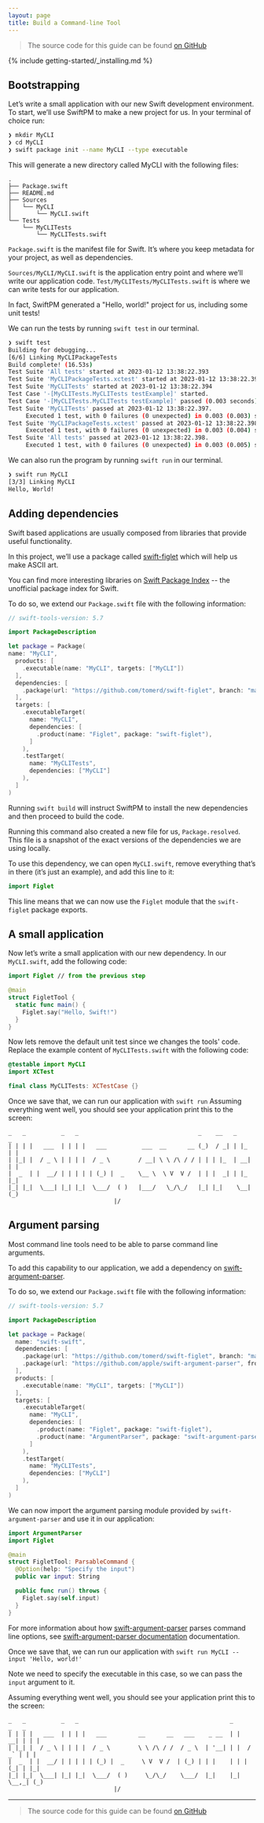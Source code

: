 ```yaml
---
layout: page
title: Build a Command-line Tool
---
```


> The source code for this guide can be found [on GitHub](https://github.com/apple/swift-getting-started-cli)

{% include getting-started/_installing.md %}

## Bootstrapping

Let’s write a small application with our new Swift development environment.
To start, we’ll use SwiftPM to make a new project for us. In your terminal of choice run:

~~~bash
❯ mkdir MyCLI
❯ cd MyCLI
❯ swift package init --name MyCLI --type executable
~~~

This will generate a new directory called MyCLI with the following files:

~~~no-highlight
.
├── Package.swift
├── README.md
├── Sources
│   └── MyCLI
│       └── MyCLI.swift
└── Tests
    └── MyCLITests
        └── MyCLITests.swift
~~~

`Package.swift` is the manifest file for Swift. It’s where you keep metadata for your project, as well as dependencies.

`Sources/MyCLI/MyCLI.swift` is the application entry point and where we’ll write our application code.
`Test/MyCLITests/MyCLITests.swift` is where we can write tests for our application.

In fact, SwiftPM generated a "Hello, world!" project for us, including some unit tests!

We can run the tests by running  `swift test`  in our terminal.

~~~bash
❯ swift test
Building for debugging...
[6/6] Linking MyCLIPackageTests
Build complete! (16.53s)
Test Suite 'All tests' started at 2023-01-12 13:38:22.393
Test Suite 'MyCLIPackageTests.xctest' started at 2023-01-12 13:38:22.394
Test Suite 'MyCLITests' started at 2023-01-12 13:38:22.394
Test Case '-[MyCLITests.MyCLITests testExample]' started.
Test Case '-[MyCLITests.MyCLITests testExample]' passed (0.003 seconds).
Test Suite 'MyCLITests' passed at 2023-01-12 13:38:22.397.
	 Executed 1 test, with 0 failures (0 unexpected) in 0.003 (0.003) seconds
Test Suite 'MyCLIPackageTests.xctest' passed at 2023-01-12 13:38:22.398.
	 Executed 1 test, with 0 failures (0 unexpected) in 0.003 (0.004) seconds
Test Suite 'All tests' passed at 2023-01-12 13:38:22.398.
	 Executed 1 test, with 0 failures (0 unexpected) in 0.003 (0.005) seconds
~~~

We can also run the program by running  `swift run`  in our terminal.

~~~bash
❯ swift run MyCLI
[3/3] Linking MyCLI
Hello, World!
~~~

## Adding dependencies

Swift based applications are usually composed from libraries that provide useful functionality.

In this project, we’ll use a package called [swift-figlet](https://github.com/tomerd/swift-figlet) which will help us make ASCII art.

You can find more interesting libraries on [Swift Package Index](https://swiftpackageindex.com) -- the unofficial package index for Swift.

To do so, we extend our `Package.swift` file with the following information:

~~~swift
// swift-tools-version: 5.7

import PackageDescription

let package = Package(
name: "MyCLI",
  products: [
    .executable(name: "MyCLI", targets: ["MyCLI"])
  ],
  dependencies: [
    .package(url: "https://github.com/tomerd/swift-figlet", branch: "main"),
  ],
  targets: [
    .executableTarget(
      name: "MyCLI",
      dependencies: [
        .product(name: "Figlet", package: "swift-figlet"),
      ]
    ),
    .testTarget(
      name: "MyCLITests",
      dependencies: ["MyCLI"]
    ),
  ]
)
~~~

Running `swift build` will instruct SwiftPM to install the new dependencies and then proceed to build the code.

Running this command also created a new file for us, `Package.resolved`.
This file is a snapshot of the exact versions of the dependencies we are using locally.

To use this dependency, we can open `MyCLI.swift`, remove everything that’s in there (it’s just an example), and add this line to it:

~~~swift
import Figlet
~~~

This line means that we can now use the `Figlet` module that the `swift-figlet` package exports.

## A small application

Now let’s write a small application with our new dependency. In our `MyCLI.swift`, add the following code:

~~~swift
import Figlet // from the previous step

@main
struct FigletTool {
  static func main() {
    Figlet.say("Hello, Swift!")
  }
}
~~~

Now lets remove the default unit test since we changes the tools' code.
Replace the example content of `MyCLITests.swift` with the following code:

~~~swift
@testable import MyCLI
import XCTest

final class MyCLITests: XCTestCase {}
~~~

Once we save that, we can run our application with `swift run`
Assuming everything went well, you should see your application print this to the screen:

~~~no-highlight
_   _          _   _                                  _    __   _     _
| | | |   ___  | | | |   ___          ___  __      __ (_)  / _| | |_  | |
| |_| |  / _ \ | | | |  / _ \        / __| \ \ /\ / / | | | |_  | __| | |
|  _  | |  __/ | | | | | (_) |  _    \__ \  \ V  V /  | | |  _| | |_  |_|
|_| |_|  \___| |_| |_|  \___/  ( )   |___/   \_/\_/   |_| |_|    \__| (_)
                              |/
~~~

## Argument parsing

Most command line tools need to be able to parse command line arguments.

To add this capability to our application, we add a dependency on [swift-argument-parser](https://github.com/apple/swift-argument-parser).

To do so, we extend our `Package.swift` file with the following information:

~~~swift
// swift-tools-version: 5.7

import PackageDescription

let package = Package(
  name: "swift-swift",
  dependencies: [
    .package(url: "https://github.com/tomerd/swift-figlet", branch: "main"),
    .package(url: "https://github.com/apple/swift-argument-parser", from: "1.0.0"),
  ],
  products: [
    .executable(name: "MyCLI", targets: ["MyCLI"])
  ],  
  targets: [
    .executableTarget(
      name: "MyCLI",
      dependencies: [
        .product(name: "Figlet", package: "swift-figlet"),
        .product(name: "ArgumentParser", package: "swift-argument-parser"),
      ]
    ),
    .testTarget(
      name: "MyCLITests",
      dependencies: ["MyCLI"]
    ),
  ]
)
~~~

We can now import the argument parsing module provided by `swift-argument-parser` and use it in our application:

~~~swift
import ArgumentParser
import Figlet

@main
struct FigletTool: ParsableCommand {
  @Option(help: "Specify the input")
  public var input: String

  public func run() throws {
    Figlet.say(self.input)
  }
}
~~~

For more information about how [swift-argument-parser](https://github.com/apple/swift-argument-parser) parses command line options, see [swift-argument-parser documentation](https://github.com/apple/swift-argument-parser) documentation.

Once we save that, we can run our application with `swift run MyCLI --input 'Hello, world!'`

Note we need to specify the executable in this case, so we can pass the `input` argument to it.

Assuming everything went well, you should see your application print this to the screen:

~~~no-highlight
_   _          _   _                                           _       _   _
| | | |   ___  | | | |   ___         __      __   ___    _ __  | |   __| | | |
| |_| |  / _ \ | | | |  / _ \        \ \ /\ / /  / _ \  | '__| | |  / _` | | |
|  _  | |  __/ | | | | | (_) |  _     \ V  V /  | (_) | | |    | | | (_| | |_|
|_| |_|  \___| |_| |_|  \___/  ( )     \_/\_/    \___/  |_|    |_|  \__,_| (_)
                              |/
~~~

---

> The source code for this guide can be found [on GitHub](https://github.com/apple/swift-getting-started-cli)
